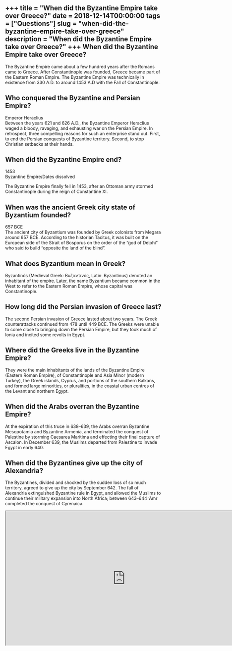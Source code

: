+++
title = "When did the Byzantine Empire take over Greece?"
date = 2018-12-14T00:00:00
tags = ["Questions"]
slug = "when-did-the-byzantine-empire-take-over-greece"
description = "When did the Byzantine Empire take over Greece?"
+++
When did the Byzantine Empire take over Greece?
-----------------------------------------------

The Byzantine Empire came about a few hundred years after the Romans came to Greece. After Constantinople was founded, Greece became part of the Eastern Roman Empire. The Byzantine Empire was technically in existence from 330 A.D. to around 1453 A.D with the Fall of Constantinople.

Who conquered the Byzantine and Persian Empire?
-----------------------------------------------

Emperor Heraclius  
Between the years 621 and 626 A.D., the Byzantine Emperor Heraclius waged a bloody, ravaging, and exhausting war on the Persian Empire. In retrospect, three compelling reasons for such an enterprise stand out. First, to end the Persian conquests of Byzantine territory. Second, to stop Christian setbacks at their hands.

When did the Byzantine Empire end?
----------------------------------

1453  
Byzantine Empire/Dates dissolved

The Byzantine Empire finally fell in 1453, after an Ottoman army stormed Constantinople during the reign of Constantine XI.

When was the ancient Greek city state of Byzantium founded?
-----------------------------------------------------------

657 BCE  
The ancient city of Byzantium was founded by Greek colonists from Megara around 657 BCE. According to the historian Tacitus, it was built on the European side of the Strait of Bosporus on the order of the “god of Delphi” who said to build “opposite the land of the blind”.

What does Byzantium mean in Greek?
----------------------------------

Byzantinós (Medieval Greek: Βυζαντινός, Latin: Byzantinus) denoted an inhabitant of the empire. Later, the name Byzantium became common in the West to refer to the Eastern Roman Empire, whose capital was Constantinople.

How long did the Persian invasion of Greece last?
-------------------------------------------------

The second Persian invasion of Greece lasted about two years. The Greek counterattacks continued from 478 until 449 BCE. The Greeks were unable to come close to bringing down the Persian Empire, but they took much of Ionia and incited some revolts in Egypt.

Where did the Greeks live in the Byzantine Empire?
--------------------------------------------------

They were the main inhabitants of the lands of the Byzantine Empire (Eastern Roman Empire), of Constantinople and Asia Minor (modern Turkey), the Greek islands, Cyprus, and portions of the southern Balkans, and formed large minorities, or pluralities, in the coastal urban centres of the Levant and northern Egypt.

When did the Arabs overran the Byzantine Empire?
------------------------------------------------

At the expiration of this truce in 638–639, the Arabs overran Byzantine Mesopotamia and Byzantine Armenia, and terminated the conquest of Palestine by storming Caesarea Maritima and effecting their final capture of Ascalon. In December 639, the Muslims departed from Palestine to invade Egypt in early 640.

When did the Byzantines give up the city of Alexandria?
-------------------------------------------------------

The Byzantines, divided and shocked by the sudden loss of so much territory, agreed to give up the city by September 642. The fall of Alexandria extinguished Byzantine rule in Egypt, and allowed the Muslims to continue their military expansion into North Africa; between 643–644 ‘Amr completed the conquest of Cyrenaica.

<iframe allow="accelerometer; autoplay; clipboard-write; encrypted-media; gyroscope; picture-in-picture" allowfullscreen="" class="__youtube_prefs__  epyt-is-override  no-lazyload" data-no-lazy="1" data-origheight="433" data-origwidth="770" data-skipgform_ajax_framebjll="" height="433" id="_ytid_50634" loading="lazy" src="https://www.youtube.com/embed/ZlwIKh2Qk14?enablejsapi=1&autoplay=0&cc_load_policy=0&cc_lang_pref=&iv_load_policy=1&loop=0&modestbranding=0&rel=1&fs=1&playsinline=0&autohide=2&theme=dark&color=red&controls=1&" title="YouTube player" width="770"></iframe>